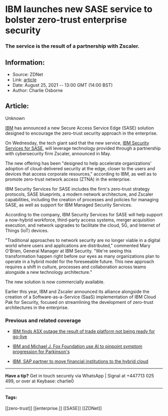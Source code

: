 # IBM launches new SASE service to bolster zero-trust enterprise security
### The service is the result of a partnership with Zscaler.

## Information:
+ Source: ZDNet
+ Link: [article](https://www.zdnet.com/article/ibm-launches-new-sase-service-to-bolster-zero-trust-security/)
+ Date: August 25, 2021 -- 13:00 GMT (14:00 BST)
+ Author: Charlie Osborne


## Article:
Unknown

[IBM](https://www.zdnet.com/topic/ibm/) has announced a new Secure Access Service Edge (SASE) solution designed to encourage the zero-trust security approach in the enterprise. 


On Wednesday, the tech giant said that the new service, [IBM Security Services for SASE](https://www.ibm.com/security/services/sase), will leverage technology provided through a partnership with cybersecurity firm Zscaler, announced in May. 

The new offering has been "designed to help accelerate organizations' adoption of cloud-delivered security at the edge, closer to the users and devices that access corporate resources," according to IBM, as well as to promote zero-trust network access (ZTNA) in the enterprise. 

IBM Security Services for SASE includes the firm's zero-trust strategy protocols, SASE blueprints, a modern network architecture, and Zscaler capabilities, including the creation of processes and policies for managing SASE, as well as support for IBM Managed Security Services.  

According to the company, IBM Security Services for SASE will help support a now-hybrid workforce, third-party access systems, merger acquisition execution, and network upgrades to facilitate the cloud, 5G, and Internet of Things (IoT) devices.  

"Traditional approaches to network security are no longer viable in a digital world where users and applications are distributed," commented Mary O'Brien, General Manager at IBM Security. "We're seeing this transformation happen right before our eyes as many organizations plan to operate in a hybrid model for the foreseeable future. This new approach requires a shift in culture, processes and collaboration across teams alongside a new technology architecture."

The new solution is now commercially available.  






Earlier this year, IBM and Zscaler announced its alliance alongside the creation of a Software-as-a-Service (SaaS) implementation of IBM Cloud Pak for Security, focused on streamlining the development of zero-trust architectures in the enterprise.  

###  Previous and related coverage

* [IBM finds ASX outage the result of trade platform not being ready for go-live](https://www.zdnet.com/article/ibm-review-finds-asx-outage-the-result-of-system-not-being-ready-for-go-live/)  

* [IBM and Michael J. Fox Foundation use AI to pinpoint symptom progression for Parkinson's](https://www.zdnet.com/article/ibm-and-michael-j-fox-foundation-use-ai-to-pinpoint-symptom-progression-for-parkinsons/)  

* [IBM, SAP partner to move financial institutions to the hybrid cloud](https://www.zdnet.com/article/ibm-sap-partner-to-move-financial-institutions-to-the-hybrid-cloud/)  




---

**Have a tip?** Get in touch securely via WhatsApp | Signal at +447713 025 499, or over at Keybase: charlie0



---





#### Tags:
[[zero-trust]] [[enterprise.]] [[SASE]] [[ZDNet]]
